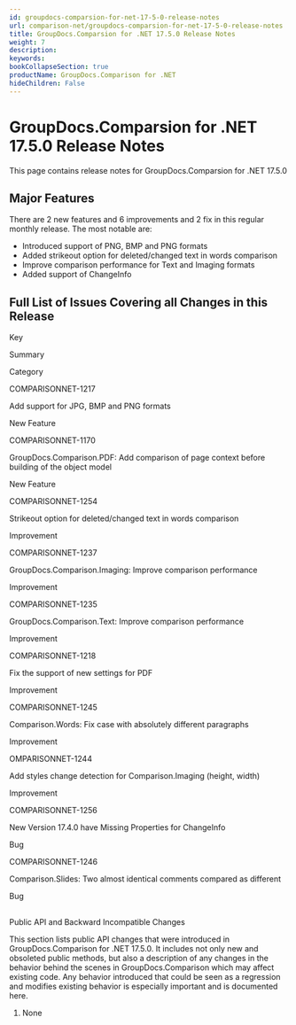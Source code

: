 ```yaml
---
id: groupdocs-comparsion-for-net-17-5-0-release-notes
url: comparison-net/groupdocs-comparsion-for-net-17-5-0-release-notes
title: GroupDocs.Comparsion for .NET 17.5.0 Release Notes
weight: 7
description: 
keywords: 
bookCollapseSection: true
productName: GroupDocs.Comparison for .NET
hideChildren: False
---
```


# GroupDocs.Comparsion for .NET 17.5.0 Release Notes

This page contains release notes for GroupDocs.Comparsion for .NET 17.5.0

## Major Features

There are 2 new features and 6 improvements and 2 fix in this regular monthly release. The most notable are:

*   Introduced support of PNG, BMP and PNG formats
*   Added strikeout option for deleted/changed text in words comparison
*   Improve comparison performance for Text and Imaging formats
*   Added support of ChangeInfo

## Full List of Issues Covering all Changes in this Release

Key

Summary

Category

COMPARISONNET-1217

Add support for JPG, BMP and PNG formats

New Feature

COMPARISONNET-1170

GroupDocs.Comparison.PDF: Add comparison of page context before building of the object model

New Feature

COMPARISONNET-1254

Strikeout option for deleted/changed text in words comparison

Improvement

COMPARISONNET-1237

GroupDocs.Comparison.Imaging: Improve comparison performance

Improvement

COMPARISONNET-1235

GroupDocs.Comparison.Text: Improve comparison performance

Improvement

COMPARISONNET-1218

Fix the support of new settings for PDF

Improvement

COMPARISONNET-1245

Comparison.Words: Fix case with absolutely different paragraphs

Improvement

OMPARISONNET-1244

Add styles change detection for Comparison.Imaging (height, width)

Improvement

COMPARISONNET-1256

New Version 17.4.0 have Missing Properties for ChangeInfo

Bug

COMPARISONNET-1246

Comparison.Slides: Two almost identical comments compared as different

Bug

##   
Public API and Backward Incompatible Changes

This section lists public API changes that were introduced in GroupDocs.Comparison for .NET 17.5.0. It includes not only new and obsoleted public methods, but also a description of any changes in the behavior behind the scenes in GroupDocs.Comparison which may affect existing code. Any behavior introduced that could be seen as a regression and modifies existing behavior is especially important and is documented here.

1.  None

